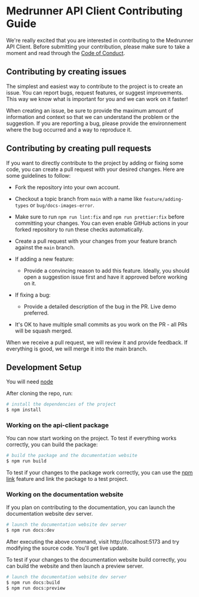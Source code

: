 # Medrunner API Client Contributing Guide

We're really excited that you are interested in contributing to the Medrunner API Client. Before submitting your contribution, please make sure to take a moment and read through the [Code of Conduct](https://github.com/medrunner-services/api-client-ts/blob/main/CODE_OF_CONDUCT.md).

## Contributing by creating issues

The simplest and easiest way to contribute to the project is to create an issue. You can report bugs, request features, or suggest improvements. This way we know what is important for you and we can work on it faster!

When creating an issue, be sure to provide the maximum amount of information and context so that we can understand the problem or the suggestion. If you are reporting a bug, please provide the environnement where the bug occurred and a way to reproduce it.

## Contributing by creating pull requests

If you want to directly contribute to the project by adding or fixing some code, you can create a pull request with your desired changes. Here are some guidelines to follow:

- Fork the repository into your own account.

- Checkout a topic branch from `main` with a name like `feature/adding-types` or `bug/docs-images-error`.

- Make sure to run `npm run lint:fix` and `npm run prettier:fix` before committing your changes. You can even enable GitHub actions in your forked repository to run these checks automatically.

- Create a pull request with your changes from your feature branch against the `main` branch.

- If adding a new feature:

  - Provide a convincing reason to add this feature. Ideally, you should open a suggestion issue first and have it approved before working on it.

- If fixing a bug:

  - Provide a detailed description of the bug in the PR. Live demo preferred.

- It's OK to have multiple small commits as you work on the PR - all PRs will be squash merged.

When we receive a pull request, we will review it and provide feedback. If everything is good, we will merge it into the main branch.

## Development Setup

You will need [node](https://nodejs.org/)

After cloning the repo, run:

```sh
# install the dependencies of the project
$ npm install
```

### Working on the api-client package

You can now start working on the project. To test if everything works correctly, you can build the package:

```sh
# build the package and the documentation website
$ npm run build
```

To test if your changes to the package work correctly, you can use the [npm link](https://docs.npmjs.com/cli/v10/commands/npm-link) feature and link the package to a test project.

### Working on the documentation website

If you plan on contributing to the documentation, you can launch the documentation website dev server.

```sh
# launch the documentation website dev server
$ npm run docs:dev
```

After executing the above command, visit http://localhost:5173 and try modifying the source code. You'll get live update.

To test if your changes to the documentation website build correctly, you can build the website and then launch a preview server.

```sh
# launch the documentation website dev server
$ npm run docs:build
$ npm run docs:preview
```
